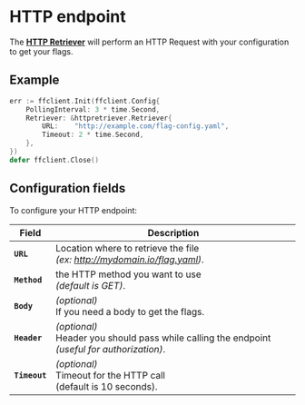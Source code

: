 # HTTP endpoint
The [**HTTP Retriever**](https://pkg.go.dev/github.com/thomaspoignant/go-feature-flag/retriever/httpretriever/#Retriever) 
will perform an HTTP Request with your configuration to get your flags.

## Example
```go linenums="1"
err := ffclient.Init(ffclient.Config{
    PollingInterval: 3 * time.Second,
    Retriever: &httpretriever.Retriever{
        URL:    "http://example.com/flag-config.yaml",
        Timeout: 2 * time.Second,
    },
})
defer ffclient.Close()
```
## Configuration fields
To configure your HTTP endpoint:

| Field | Description |
|---|---|
|**`URL`**| Location where to retrieve the file <br> _(ex: http://mydomain.io/flag.yaml)_.|
|**`Method`**| the HTTP method you want to use <br>*(default is GET)*.|
|**`Body`**| *(optional)*<br>If you need a body to get the flags.|
|**`Header`**| *(optional)*<br>Header you should pass while calling the endpoint *(useful for authorization)*.|
|**`Timeout`**| *(optional)*<br>Timeout for the HTTP call <br>(default is 10 seconds).|
